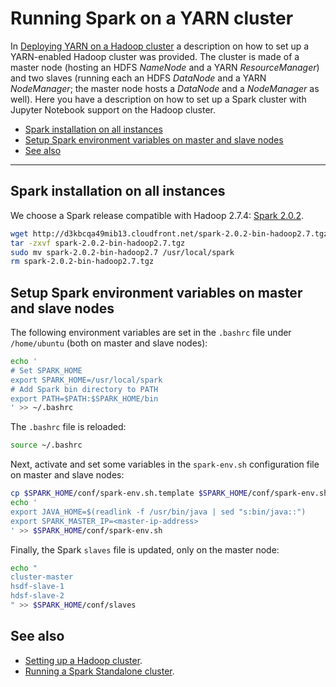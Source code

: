 # Running Spark on a YARN cluster
In [Deploying YARN on a Hadoop cluster](doc/yarn-cluster-setup.md) a description on how to set up a YARN-enabled Hadoop cluster was provided. The cluster is made of a master node (hosting an HDFS *NameNode* and a YARN *ResourceManager*) and two slaves (running each an HDFS *DataNode* and a YARN *NodeManager*; the master node hosts a *DataNode* and a *NodeManager* as well). Here you have a description on how to set up a Spark cluster with Jupyter Notebook support on the Hadoop cluster.

* [Spark installation on all instances](#spark-installation-on-all-instances)
* [Setup Spark environment variables on master and slave nodes](#setup-spark-environment-variables-on-master-and-slave-nodes)
* [See also](#see-also)

----

## Spark installation on all instances
We choose a Spark release compatible with Hadoop 2.7.4: [Spark 2.0.2](https://spark.apache.org/releases/spark-release-2-0-2.html).

```bash
wget http://d3kbcqa49mib13.cloudfront.net/spark-2.0.2-bin-hadoop2.7.tgz
tar -zxvf spark-2.0.2-bin-hadoop2.7.tgz
sudo mv spark-2.0.2-bin-hadoop2.7 /usr/local/spark
rm spark-2.0.2-bin-hadoop2.7.tgz
```

## Setup Spark environment variables on master and slave nodes
The following environment variables are set in the `.bashrc` file under `/home/ubuntu` (both on master and slave nodes):
```bash
echo '
# Set SPARK_HOME
export SPARK_HOME=/usr/local/spark
# Add Spark bin directory to PATH
export PATH=$PATH:$SPARK_HOME/bin
' >> ~/.bashrc
```

The `.bashrc` file is reloaded:
```bash
source ~/.bashrc
```

Next, activate and set some variables in the `spark-env.sh` configuration file on master and slave nodes:
```bash
cp $SPARK_HOME/conf/spark-env.sh.template $SPARK_HOME/conf/spark-env.sh
echo '
export JAVA_HOME=$(readlink -f /usr/bin/java | sed "s:bin/java::")
export SPARK_MASTER_IP=<master-ip-address>
' >> $SPARK_HOME/conf/spark-env.sh
```

Finally, the Spark `slaves` file is updated, only on the master node:
```bash
echo "
cluster-master
hsdf-slave-1
hdsf-slave-2
" >> $SPARK_HOME/conf/slaves
```

## See also
* [Setting up a Hadoop cluster](./hadoop-cluster-setup.md).
* [Running a Spark Standalone cluster](./spark-standalone-cluster-setup.md).
